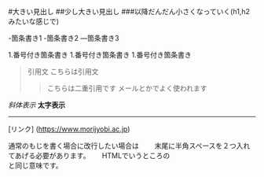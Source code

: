 #大きい見出し
##少し大きい見出し
###以降だんだん小さくなっていく(h1,h2みたいな感じで)


-箇条書き1
-箇条書き2
―箇条書き3


1.番号付き箇条書き
1.番号付き箇条書き
1.番号付き箇条書き

>引用文
>こちらは引用文
>>こちらは二重引用です
>>メールとかでよく使われます

*斜体表示*
**太字表示**

---
[リンク] (https://www.morijyobi.ac.jp)

通常のもじを書く場合に改行したい場合は　　
末尾に半角スペースを２つ入れてあげる必要があります。　　
HTMLでいうところの<br>と同じ意味です。
